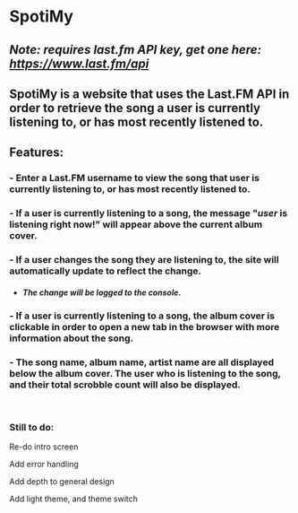 # SpotiMy

## <i>Note: requires last.fm API key, get one here: https://www.last.fm/api</i>


## SpotiMy is a website that uses the Last.FM API in order to retrieve the song a user is currently listening to, or has most recently listened to.

## Features:

### - Enter a Last.FM username to view the song that user is currently listening to, or has most recently listened to.
### - If a user is currently listening to a song, the message "<i>user</i> is listening right now!" will appear above the current album cover.
### - If a user changes the song they are listening to, the site will automatically update to reflect the change.
* #### <i>The change will be logged to the console.</i>
### - If a user is currently listening to a song, the album cover is clickable in order to open a new tab in the browser with more information about the song.
### - The song name, album name, artist name are all displayed below the album cover. The user who is listening to the song, and their total scrobble count will also be displayed.

<br>

### Still to do:

Re-do intro screen

Add error handling

Add depth to general design

Add light theme, and theme switch
